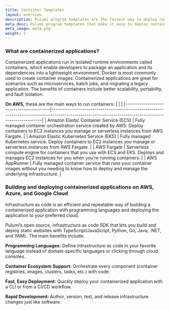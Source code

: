 ```yaml
---
title: Container Templates
layout: overview
description: Pulumi program templates are the fastest way to deploy containerized applications on AWS, Azure, or Google Cloud Platform. Templates come with predefined infrastructure as code so you can get started instantly.
meta_desc: Pulumi program templates that make it easy to deploy containerized applications on AWS, Azure, or Google Cloud Platform.
meta_image: meta.png
weight: 1
---
```


### What are containerized applications?

Containerized applications run in isolated runtime environments called containers, which enable developers to package an application and its dependencies into a lightweight environment. Docker is most commonly used to create container images. Containerized applications are great for scenarios such as microservices, batch jobs, and migrating a legacy application. The benefits of containers include better scalability, portability, and fault isolation.

**On AWS,** these are the main ways to run containers:
|                                         |                                                                                                                                                       |
|-----------------------------------------|-------------------------------------------------------------------------------------------------------------------------------------------------------|
| Amazon Elastic Container Service (ECS)  | Fully managed container orchestration service created by AWS. Deploy containers to EC2 instances you manage or serverless instances from AWS Fargate. |
| Amazon Elastic Kubernetes Service (EKS) | Fully managed Kubernetes service. Deploy containers to EC2 instances you manage or serverless instances from AWS Fargate.                             |
| AWS Fargate                             | Serverless compute engine for containers that you use with ECS and EKS. Deploys and manages EC2 instances for you when you’re running containers.     |
| AWS AppRunner                           | Fully managed container service that runs your container images without you needing to know how to deploy and manage the underlying infrastructure.   |

### Building and deploying containerized applications on AWS, Azure, and Google Cloud

Infrastructure as code is an efficient and repeatable way of building a containerized application with programming languages and deploying the application to your preferred cloud.

Pulumi’s open source, infrastructure as code SDK that lets you build and deploy static websites with TypeScript/JavaScript, Python, Go, Java, .NET, and YAML. The main benefits include:

**Programming Languages:** Define infrastructure as code in your favorite language instead of domain-specific languages or clicking through cloud consoles.

**Container Ecosystem Support:** Orchestrate every component (container registries, images, clusters, tasks, etc.) with code.

**Fast, Easy Deployment:** Quickly deploy your containerized application with a CLI or from a CI/CD workflow.

**Rapid Development:** Author, version, test, and release infrastructure changes just like software.
